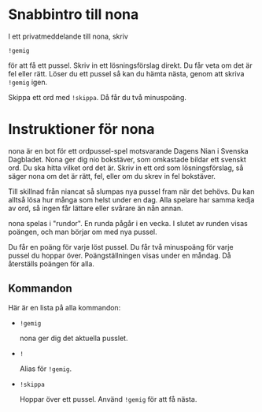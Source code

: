 # Snabbintro till nona
I ett privatmeddelande till nona, skriv

    !gemig

för att få ett pussel. Skriv in ett lösningsförslag direkt. Du får veta om det är fel eller rätt.
Löser du ett pussel så kan du hämta nästa, genom att skriva `!gemig` igen.

Skippa ett ord med `!skippa`. Då får du två minuspoäng.

# Instruktioner för nona
nona är en bot för ett ordpussel-spel motsvarande Dagens Nian i Svenska Dagbladet. Nona ger dig nio
bokstäver, som omkastade bildar ett svenskt ord. Du ska hitta vilket ord det är. Skriv in ett ord
som lösningsförslag, så säger nona om det är rätt, fel, eller om du skrev in fel bokstäver.

Till skillnad från niancat så slumpas nya pussel fram när det behövs. Du kan alltså lösa hur många
som helst under en dag. Alla spelare har samma kedja av ord, så ingen får lättare eller svårare än
nån annan.

nona spelas i "rundor". En runda pågår i en vecka. I slutet av runden visas poängen, och man börjar
om med nya pussel.

Du får en poäng för varje löst pussel. Du får två minuspoäng för varje pussel du hoppar över.
Poängställningen visas under en måndag. Då återställs poängen för alla.

## Kommandon
Här är en lista på alla kommandon:

- `!gemig`

  nona ger dig det aktuella pusslet.

- `!`

  Alias för `!gemig`.

- `!skippa`

  Hoppar över ett pussel. Använd `!gemig` för att få nästa.
